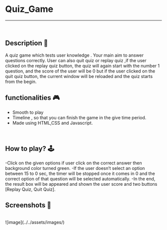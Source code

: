 # **Quiz_Game** 

---

<br>

## **Description 📃**
A quiz game which tests user knowledge . Your main aim to answer questions correctly. User can also quit quiz or replay quiz ,if the user clicked on the replay quiz button, the quiz will again start with the number 1 question, and the score of the user will be 0 but if the user clicked on the quit quiz button, the current window will be reloaded and the quiz starts from the begin.

## **functionalities 🎮**
- Smooth to play
- Timeline , so that you can finish the game in the give time period.
- Made using HTML,CSS and Javascript.
<br>

## **How to play? 🕹️**
-Click on the given options if user click on the correct answer then background color turned green.
-If the user doesn’t select an option between 15 to 0 sec, the timer will be stopped once it comes in 0 and the correct option of that question will be selected automatically.
-In the end, the result box will be appeared and shown the user score and two buttons [Replay Quiz, Quit Quiz].
<br>

## **Screenshots 📸**
<!-- add your screenshots like this -->
<br>
![image](../../assets/images/)

<br>

